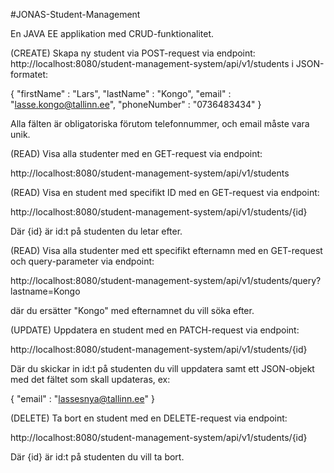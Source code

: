 #JONAS-Student-Management

En JAVA EE applikation med CRUD-funktionalitet.

(CREATE)
Skapa ny student via POST-request via endpoint:
http://localhost:8080/student-management-system/api/v1/students
i JSON-formatet:

{
"firstName" : "Lars",
"lastName" : "Kongo",
"email" : "lasse.kongo@tallinn.ee",
"phoneNumber" : "0736483434"
}

Alla fälten är obligatoriska förutom telefonnummer, och email måste vara unik.

(READ)
Visa alla studenter med en GET-request via endpoint:

http://localhost:8080/student-management-system/api/v1/students

(READ)
Visa en student med specifikt ID med en GET-request via endpoint:

http://localhost:8080/student-management-system/api/v1/students/{id}

Där {id} är id:t på studenten du letar efter.

(READ)
Visa alla studenter med ett specifikt efternamn med en GET-request och query-parameter via endpoint:

http://localhost:8080/student-management-system/api/v1/students/query?lastname=Kongo

där du ersätter "Kongo" med efternamnet du vill söka efter.

(UPDATE)
Uppdatera en student med en PATCH-request via endpoint:

http://localhost:8080/student-management-system/api/v1/students/{id}

Där du skickar in id:t på studenten du vill uppdatera samt ett JSON-objekt med det fältet som skall updateras, ex:

{
"email" : "lassesnya@tallinn.ee"
}

(DELETE)
Ta bort en student med en DELETE-request via endpoint:

http://localhost:8080/student-management-system/api/v1/students/{id}

Där {id} är id:t på studenten du vill ta bort.